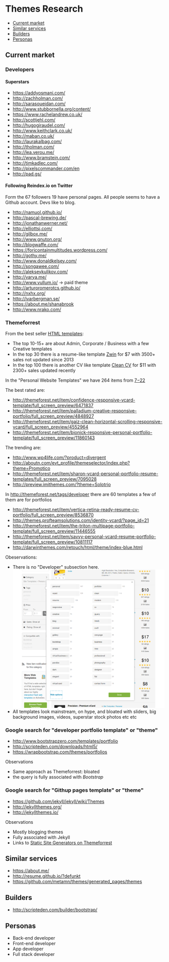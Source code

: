 # Themes Research

* [Current market](#current-market)
* [Similar services](#similar-services)
* [Builders](#builders)
* [Personas](#personas)


## Current market

### Developers

#### Superstars

* https://addyosmani.com/
* http://zachholman.com/
* http://sarasoueidan.com/
* http://www.stubbornella.org/content/
* https://www.rachelandrew.co.uk/
* http://scottjehl.com/
* http://hugogiraudel.com/
* http://www.keithclark.co.uk/
* http://maban.co.uk/
* http://laurakalbag.com/
* http://tholman.com/
* http://lea.verou.me/
* http://www.bramstein.com/
* http://timkadlec.com/
* http://pixelscommander.com/en
* http://pad.gs/


#### Following Reindex.io on Twitter

Form the 67 followers 19 have personal pages.
All people seems to have a Github account.
Devs like to blog.


* http://namuol.github.io/
* http://pascal-brewing.de/
* http://jonathanwerner.net/
* http://elliottsj.com/
* http://gilbox.me/
* http://www.gnuton.org/
* http://blogwaffe.com/
* https://foricontainmultitudes.wordpress.com/
* http://gothy.me/
* http://www.donaldkelsey.com/
* http://songawee.com/
* http://alekseykulikov.com/
* http://varya.me/
* http://www.vullum.io/ -> paid theme
* http://arturoromerotcs.github.io/
* http://nxhx.org/
* http://ivarbergman.se/
* https://about.me/shanabrook
* http://www.nrako.com/




### Themeforrest

From the best seller [HTML templates](http://themeforest.net/search?utf8=%E2%9C%93&term=&view=list&sort=sales&date=&category=site-templates&price_min=&price_max=&sales=&rating_min=):

* The top 10-15+ are about Admin, Corporate / Business with a few Creative templates
* In the top 30 there is a resume-like template [Zwin](http://themeforest.net/item/zwin-responsive-vcard-template/full_screen_preview/1970657) for $7 with 3500+ sales not updated since 2013
* In the top 100 there is another CV like template [Clean CV](http://themeforest.net/item/clean-cv-responsive-resume-template-4-bonuses/full_screen_preview/82474) for $11 with 2300+ sales updated recently

In the "Personal Website Templates" we have 264 items from [$7-$22](http://themeforest.net/search?utf8=%E2%9C%93&term=&view=list&sort=sales&date=&category=site-templates%2Fpersonal&price_min=&price_max=&sales=&rating_min=)


The best rated are:

* http://themeforest.net/item/confidence-responsive-vcard-template/full_screen_preview/6471837
* http://themeforest.net/item/palladium-creative-responsive-portfolio/full_screen_preview/4848927
* http://themeforest.net/item/gaiz-clean-horizontal-scrolling-responsive-vcard/full_screen_preview/4552964
* http://themeforest.net/item/bionick-responsive-personal-portfolio-template/full_screen_preview/11860143

The trending are:

* http://www.wp4life.com/?product=divergent
* http://aboutn.com/evt_profile/themeselector/index.php?theme=Promotico
* http://themeforest.net/item/sharon-vcard-personal-portfolio-resume-templates/full_screen_preview/7095028
* http://preview.imithemes.com/?theme=Solotrio


In http://themeforest.net/tags/developer there are 60 templates a few of them are for portfolios

* http://themeforest.net/item/vertica-retina-ready-resume-cv-portfolio/full_screen_preview/8536870
* http://themes.profteamsolutions.com/identity-vcard/?page_id=21
* http://themeforest.net/item/the-triton-multipage-portfolio-template/full_screen_preview/11446555
* http://themeforest.net/item/savvy-personal-vcard-resume-portfolio-template/full_screen_preview/10811117
* http://darwinthemes.com/retouch/html/theme/index-blue.html


Obeservations:

* There is no "Developer" subsection here. ![Screenshot](themeforrest.png)
* All templates look mainstream, on hype, and bloated with sliders, big background images, videos, superstar stock photos etc etc


### Google search for "developer portfolio template" or "theme"

* http://www.bootstrapzero.com/templates/portfolio
* http://scripteden.com/downloads/html5/
* https://wrapbootstrap.com/themes/portfolios

Observations

* Same approach as Themeforrest: bloated
* the query is fully associated with *Bootstrap*


### Google search for "Githup pages template" or "theme"

* https://github.com/jekyll/jekyll/wiki/Themes
* http://jekyllthemes.org/
* http://jekyllthemes.io/

Observations

* Mostly blogging themes
* Fully associated with Jekyll
* Links to [Static Site Generators on Themeforrest](http://themeforest.net/category/static-site-generators)


## Similar services

* https://about.me/
* http://resume.github.io/?defunkt
* https://github.com/metamn/themes/generated_pages/themes



## Builders

* http://scripteden.com/builder/bootstrap/



## Personas

* Back-end developer
* Front-end developer
* App developer
* Full stack developer

